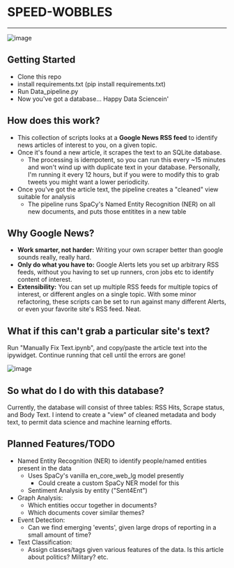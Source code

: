 # SPEED-WOBBLES
-----
![image](https://user-images.githubusercontent.com/36832027/164994372-298d994e-8030-4aa2-a181-8e9860ff31d1.png)

## Getting Started
- Clone this repo
- install requirements.txt (pip install requirements.txt)
- Run Data_pipeline.py
- Now you've got a database... Happy Data Sciencein'

## How does this work?
- This collection of scripts looks at a **Google News RSS feed** to identify news articles of interest to you, on a given topic. 
- Once it's found a new article, it scrapes the text to an SQLite database. 
  - The processing is idempotent, so you can run this every ~15 minutes and won't wind up with duplicate text in your database. Personally, I'm running it every 12 hours, but if you were to modify this to grab tweets you might want a lower periodicity.
- Once you've got the article text, the pipeline creates a "cleaned" view suitable for analysis
  - The pipeline runs SpaCy's Named Entity Recognition (NER) on all new documents, and puts those entitites in a new table

## Why Google News?
- **Work smarter, not harder:** Writing your own scraper better than google sounds really, really hard.
- **Only do what you have to:** Google Alerts lets you set up arbitrary RSS feeds, without you having to set up runners, cron jobs etc to identify content of interest.
- **Extensibility:** You can set up multiple RSS feeds for multiple topics of interest, or different angles on a single topic. With some minor refactoring, these scripts can be set to run against many different Alerts, or even your favorite site's RSS feed. Neat.

## What if this can't grab a particular site's text?
Run "Manually Fix Text.ipynb", and copy/paste the article text into the ipywidget. Continue running that cell until the errors are gone!

![image](https://user-images.githubusercontent.com/36832027/164994512-7a6a06a8-089c-4f8b-a28a-27cc324f619c.png)

## So what do I do with this database?
Currently, the database will consist of three tables: RSS Hits, Scrape status, and Body Text. I intend to create a "view" of cleaned metadata and body text, to permit data science and machine learning efforts.

## Planned Features/TODO
- Named Entity Recognition (NER) to identify people/named entities present in the data
  - Uses SpaCy's vanilla en_core_web_lg model presently
    - Could create a custom SpaCy NER model for this
  - Sentiment Analysis by entity ("Sent4Ent")
- Graph Analysis:
  - Which entities occur together in documents?
  - Which documents cover similar themes?
- Event Detection:
  - Can we find emerging 'events', given large drops of reporting in a small amount of time?
- Text Classification:
  - Assign classes/tags given various features of the data. Is this article about politics? Military? etc.
